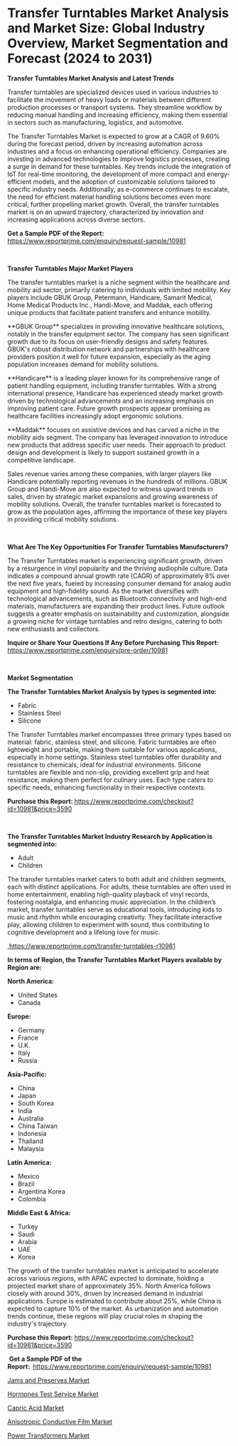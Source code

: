 <p><h1>Transfer Turntables Market Analysis and Market Size: Global Industry Overview, Market Segmentation and Forecast (2024 to 2031)</h1></p><p><strong>Transfer Turntables Market Analysis and Latest Trends</strong></p>
<p><p>Transfer turntables are specialized devices used in various industries to facilitate the movement of heavy loads or materials between different production processes or transport systems. They streamline workflow by reducing manual handling and increasing efficiency, making them essential in sectors such as manufacturing, logistics, and automotive. </p><p>The Transfer Turntables Market is expected to grow at a CAGR of 9.60% during the forecast period, driven by increasing automation across industries and a focus on enhancing operational efficiency. Companies are investing in advanced technologies to improve logistics processes, creating a surge in demand for these turntables. Key trends include the integration of IoT for real-time monitoring, the development of more compact and energy-efficient models, and the adoption of customizable solutions tailored to specific industry needs. Additionally, as e-commerce continues to escalate, the need for efficient material handling solutions becomes even more critical, further propelling market growth. Overall, the transfer turntables market is on an upward trajectory, characterized by innovation and increasing applications across diverse sectors.</p></p>
<p><strong>Get a Sample PDF of the Report:&nbsp;</strong> <a href="https://www.reportprime.com/enquiry/request-sample/10981?utm_campaign=41&utm_medium=2&utm_source=Github&utm_content=ia&utm_term=29112024&utm_id=transfer-turntables">https://www.reportprime.com/enquiry/request-sample/10981</a></p>
<p>&nbsp;</p>
<p><strong>Transfer Turntables Major Market Players</strong></p>
<p><p>The transfer turntables market is a niche segment within the healthcare and mobility aid sector, primarily catering to individuals with limited mobility. Key players include GBUK Group, Petermann, Handicare, Samarit Medical, Home Medical Products Inc., Handi-Move, and Maddak, each offering unique products that facilitate patient transfers and enhance mobility.</p><p>**GBUK Group** specializes in providing innovative healthcare solutions, notably in the transfer equipment sector. The company has seen significant growth due to its focus on user-friendly designs and safety features. GBUK's robust distribution network and partnerships with healthcare providers position it well for future expansion, especially as the aging population increases demand for mobility solutions.</p><p>**Handicare** is a leading player known for its comprehensive range of patient handling equipment, including transfer turntables. With a strong international presence, Handicare has experienced steady market growth driven by technological advancements and an increasing emphasis on improving patient care. Future growth prospects appear promising as healthcare facilities increasingly adopt ergonomic solutions.</p><p>**Maddak** focuses on assistive devices and has carved a niche in the mobility aids segment. The company has leveraged innovation to introduce new products that address specific user needs. Their approach to product design and development is likely to support sustained growth in a competitive landscape.</p><p>Sales revenue varies among these companies, with larger players like Handicare potentially reporting revenues in the hundreds of millions. GBUK Group and Handi-Move are also expected to witness upward trends in sales, driven by strategic market expansions and growing awareness of mobility solutions. Overall, the transfer turntables market is forecasted to grow as the population ages, affirming the importance of these key players in providing critical mobility solutions.</p></p>
<p>&nbsp;</p>
<p><strong>What Are The Key Opportunities For Transfer Turntables Manufacturers?</strong></p>
<p><p>The Transfer Turntables market is experiencing significant growth, driven by a resurgence in vinyl popularity and the thriving audiophile culture. Data indicates a compound annual growth rate (CAGR) of approximately 8% over the next five years, fueled by increasing consumer demand for analog audio equipment and high-fidelity sound. As the market diversifies with technological advancements, such as Bluetooth connectivity and high-end materials, manufacturers are expanding their product lines. Future outlook suggests a greater emphasis on sustainability and customization, alongside a growing niche for vintage turntables and retro designs, catering to both new enthusiasts and collectors.</p></p>
<p><strong>Inquire or Share Your Questions If Any Before Purchasing This Report:</strong> <a href="https://www.reportprime.com/enquiry/pre-order/10981?utm_campaign=41&utm_medium=2&utm_source=Github&utm_content=ia&utm_term=29112024&utm_id=transfer-turntables">https://www.reportprime.com/enquiry/pre-order/10981</a></p>
<p>&nbsp;</p>
<p><strong>Market Segmentation</strong></p>
<p><strong>The Transfer Turntables Market Analysis by types is segmented into:</strong></p>
<p><ul><li>Fabric</li><li>Stainless Steel</li><li>Silicone</li></ul></p>
<p><p>The Transfer Turntables market encompasses three primary types based on material: fabric, stainless steel, and silicone. Fabric turntables are often lightweight and portable, making them suitable for various applications, especially in home settings. Stainless steel turntables offer durability and resistance to chemicals, ideal for industrial environments. Silicone turntables are flexible and non-slip, providing excellent grip and heat resistance, making them perfect for culinary uses. Each type caters to specific needs, enhancing functionality in their respective contexts.</p></p>
<p><strong>Purchase this Report:&nbsp;</strong><a href="https://www.reportprime.com/checkout?id=10981&price=3590&utm_campaign=41&utm_medium=2&utm_source=Github&utm_content=ia&utm_term=29112024&utm_id=transfer-turntables">https://www.reportprime.com/checkout?id=10981&price=3590</a></p>
<p>&nbsp;</p>
<p><strong>The Transfer Turntables Market Industry Research by Application is segmented into:</strong></p>
<p><ul><li>Adult</li><li>Children</li></ul></p>
<p><p>The transfer turntables market caters to both adult and children segments, each with distinct applications. For adults, these turntables are often used in home entertainment, enabling high-quality playback of vinyl records, fostering nostalgia, and enhancing music appreciation. In the children’s market, transfer turntables serve as educational tools, introducing kids to music and rhythm while encouraging creativity. They facilitate interactive play, allowing children to experiment with sound, thus contributing to cognitive development and a lifelong love for music.</p></p>
<p><a href="https://www.reportprime.com/transfer-turntables-r10981?utm_campaign=41&utm_medium=2&utm_source=Github&utm_content=ia&utm_term=29112024&utm_id=transfer-turntables">&nbsp;https://www.reportprime.com/transfer-turntables-r10981</a></p>
<p><strong>In terms of Region, the Transfer Turntables Market Players available by Region are:</strong></p>
<p>
    <p> <strong> North America: </strong>
        <ul>
            <li>United States</li>
            <li>Canada</li>
        </ul>
        </p> 
    <p> <strong> Europe: </strong>
        <ul>
            <li>Germany</li>
            <li>France</li>
            <li>U.K.</li>
            <li>Italy</li>
            <li>Russia</li>
        </ul>
        </p> 
    <p> <strong> Asia-Pacific: </strong>
        <ul>
            <li>China</li>
            <li>Japan</li>
            <li>South Korea</li>
            <li>India</li>
            <li>Australia</li>
            <li>China Taiwan</li>
            <li>Indonesia</li>
            <li>Thailand</li>
            <li>Malaysia</li>
        </ul>
        </p> 
    <p> <strong> Latin America: </strong>
        <ul>
            <li>Mexico</li>
            <li>Brazil</li>
            <li>Argentina Korea</li>
            <li>Colombia</li>
        </ul>
        </p> 
    <p> <strong> Middle East & Africa: </strong>
        <ul>
            <li>Turkey</li>
            <li>Saudi</li>
            <li>Arabia</li>
            <li>UAE</li>
            <li>Korea</li>
        </ul>
    </p>
    </p>
<p><p>The growth of the transfer turntables market is anticipated to accelerate across various regions, with APAC expected to dominate, holding a projected market share of approximately 35%. North America follows closely with around 30%, driven by increased demand in industrial applications. Europe is estimated to contribute about 25%, while China is expected to capture 10% of the market. As urbanization and automation trends continue, these regions will play crucial roles in shaping the industry's trajectory.</p></p>
<p><strong>Purchase this Report: </strong><a href="https://www.reportprime.com/checkout?id=10981&price=3590&utm_campaign=41&utm_medium=2&utm_source=Github&utm_content=ia&utm_term=29112024&utm_id=transfer-turntables">https://www.reportprime.com/checkout?id=10981&price=3590</a></p>
<p>&nbsp;<strong>Get a Sample PDF of the Report:&nbsp;&nbsp;</strong><a href="https://www.reportprime.com/enquiry/request-sample/10981?utm_campaign=41&utm_medium=2&utm_source=Github&utm_content=ia&utm_term=29112024&utm_id=transfer-turntables">https://www.reportprime.com/enquiry/request-sample/10981</a></p>
<p><strong></strong></p>
<p><p><a href="https://issuu.com/reportprime-2/docs/jams-and-preserves-market-size-2030.pptx?utm_campaign=41&utm_medium=2&utm_source=Github&utm_content=ia&utm_term=29112024&utm_id=transfer-turntables">Jams and Preserves Market</a></p><p><a href="https://issuu.com/reportprime-2/docs/hormones-test-service-market-size-2030.pptx?utm_campaign=41&utm_medium=2&utm_source=Github&utm_content=ia&utm_term=29112024&utm_id=transfer-turntables">Hormones Test Service Market</a></p><p><a href="https://www.linkedin.com/pulse/capric-acid-market-drivers-challenges-forecast-2024-2031-j6qwe?utm_campaign=41&utm_medium=2&utm_source=Github&utm_content=ia&utm_term=29112024&utm_id=transfer-turntables">Capric Acid Market</a></p><p><a href="https://www.linkedin.com/pulse/surfing-anisotropic-conductive-film-wave-riding-market-currents-bo5gc?utm_campaign=41&utm_medium=2&utm_source=Github&utm_content=ia&utm_term=29112024&utm_id=transfer-turntables">Anisotropic Conductive Film Market</a></p><p><a href="https://www.linkedin.com/pulse/power-transformers-market-analysis-insights-competition-cagr-d76pf?utm_campaign=41&utm_medium=2&utm_source=Github&utm_content=ia&utm_term=29112024&utm_id=transfer-turntables">Power Transformers Market</a></p></p>